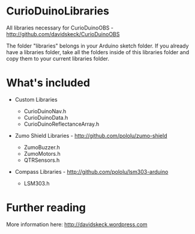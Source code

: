 CurioDuinoLibraries
===================

All libraries necessary for CurioDuinoOBS - http://github.com/davidskeck/CurioDuinoOBS

The folder "libraries" belongs in your Arduino sketch folder. If you already have a libraries folder, take all the folders inside of this libraries folder and copy them to your current libraries folder.

What's included
===============

* Custom Libraries
  * CurioDuinoNav.h
  * CurioDuinoData.h 
  * CurioDuinoReflectanceArray.h

* Zumo Shield Libraries - http://github.com/pololu/zumo-shield
  * ZumoBuzzer.h
  * ZumoMotors.h
  * QTRSensors.h

* Compass Libraries - http://github.com/pololu/lsm303-arduino
  * LSM303.h

Further reading
===============

More information here: http://davidskeck.wordpress.com
